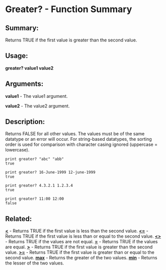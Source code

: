 # Greater? - Function Summary

## Summary:

Returns TRUE if the first value is greater than the second value.

## Usage:

**greater? value1 value2**

## Arguments:

**value1** - The value1 argument.

**value2** - The value2 argument.

## Description:

Returns FALSE for all other values. The values must be of the same datatype or an error will occur. For string-based datatypes, the sorting order is used for comparison with character casing ignored (uppercase = lowercase).

```
print greater? "abc" "abb"
true
```

```
print greater? 16-June-1999 12-june-1999
true
```

```
print greater? 4.3.2.1 1.2.3.4
true
```

```
print greater? 11:00 12:00
false
```

## Related:

[**<**](http://www.rebol.com/docs/words/wlt.html) - Returns TRUE if the first value is less than the second value.
[**<=**](http://www.rebol.com/docs/words/wlteq.html) - Returns TRUE if the first value is less than or equal to the second value.
[**<>**](http://www.rebol.com/docs/words/wltgt.html) - Returns TRUE if the values are not equal.
[**=**](http://www.rebol.com/docs/words/weq.html) - Returns TRUE if the values are equal.
[**>**](http://www.rebol.com/docs/words/wgt.html) - Returns TRUE if the first value is greater than the second value.
[**>=**](http://www.rebol.com/docs/words/wgteq.html) - Returns TRUE if the first value is greater than or equal to the second value.
[**max**](http://www.rebol.com/docs/words/wmax.html) - Returns the greater of the two values.
[**min**](http://www.rebol.com/docs/words/wmin.html) - Returns the lesser of the two values.